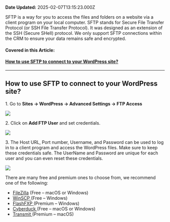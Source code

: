**Date Updated:** 2025-02-07T13:15:23.000Z

SFTP is a way for you to access the files and folders on a website via a client program on your local computer. SFTP stands for Secure File Transfer Protocol (or SSH File Transfer Protocol). It was designed as an extension of the SSH (Secure SHell) protocol. We only support SFTP connections within the CRM to ensure your data remains safe and encrypted.
  
  
#### **Covered in this Article:**

#### [How to use SFTP to connect to your WordPress site?](#How-to-use-SFTP-to-connect-to-your-WordPress-site?)

---

## **How to use SFTP to connect to your WordPress site?**

  
1\. Go to **Sites -> WordPress -> Advanced Settings -> FTP Access**

  
![](https://s3.amazonaws.com/cdn.freshdesk.com/data/helpdesk/attachments/production/155041177708/original/iJrg6pXwzAbgxbW4ags-0dDrePz_311PHg.png?1738914168)

  
 2\. Click on **Add FTP User** and set credentials.

![](https://s3.amazonaws.com/cdn.freshdesk.com/data/helpdesk/attachments/production/155041177768/original/WHcML7VtbudGk349-rrXNisLp-BpvW3V7Q.png?1738914237)

  
3\. The Host URL, Port number, Username, and Password can be used to log in to a client program and access the WordPress files. Make sure to keep these credentials safe. The UserName and Password are unique for each user and you can even reset these credentials.

![](https://s3.amazonaws.com/cdn.freshdesk.com/data/helpdesk/attachments/production/155041177838/original/ZNFZREntaP41zVm9WtDGMb6XUE6FUn17Lg.png?1738914299)

  
There are many free and premium ones to choose from, we recommend one of the following:

* [FileZilla](https://filezilla-project.org/) (Free – macOS or Windows)
* [WinSCP ](https://winscp.net/eng/index.php)(Free – Windows)
* [FlashFXP ](https://www.flashfxp.com/)(Premium – Windows)
* [Cyberduck ](https://cyberduck.io/)(Free – macOS or Windows)
* [Transmit ](https://panic.com/transmit/)(Premium – macOS)